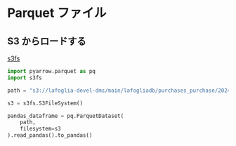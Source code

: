 # Parquet ファイル

## S3 からロードする

[s3fs](https://s3fs.readthedocs.io/en/latest/api.html)

```py
import pyarrow.parquet as pq
import s3fs

path = "s3://lafoglia-devel-dms/main/lafogliadb/purchases_purchase/2024/04/18/20240418-042945603.parquet"

s3 = s3fs.S3FileSystem()

pandas_dataframe = pq.ParquetDataset(
    path,
    filesystem=s3
).read_pandas().to_pandas()
```
